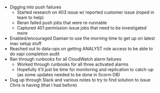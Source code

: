 - Digging into push failures
	- Started research on 403 issue w/ reported customer issue (roped in team to help)
	- Reran failed push jobs that were re-runnable
	- Captured 401 permission issue jobs that need to be investigated more
- Enabled/encouraged Damian to use the morning time to get up on latest mac setup stuff
- Reached out to data-ops on getting ANALYST role access to be able to do xapi completion audit
- Ran through runbooks for all CloudWatch alarm failures
	- Worked through runbooks for all three activated alarms
	- Hopefully it'll just be time for monitoring and replication to catch-up (as some updates needed to be done in Scorm DB)
- Dug up through Slack and various notes to try to find solution to issue Chris is having (that I had before)